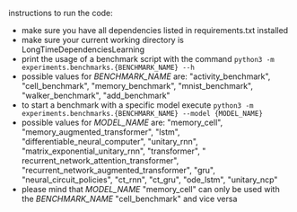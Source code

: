 instructions to run the code:

- make sure you have all dependencies listed in requirements.txt installed
- make sure your current working directory is LongTimeDependenciesLearning
- print the usage of a benchmark script with the command ``python3 -m experiments.benchmarks.{BENCHMARK_NAME} --h``
- possible values for *BENCHMARK_NAME* are: "activity_benchmark", "cell_benchmark", "memory_benchmark", "mnist_benchmark", "walker_benchmark", "add_benchmark"
- to start a benchmark with a specific model execute ``python3 -m experiments.benchmarks.{BENCHMARK_NAME} --model {MODEL_NAME}``
- possible values for *MODEL_NAME* are: "memory_cell", "memory_augmented_transformer", "lstm", "differentiable_neural_computer", "unitary_rnn", "matrix_exponential_unitary_rnn", "transformer", "
  recurrent_network_attention_transformer",
  "recurrent_network_augmented_transformer", "gru", "neural_circuit_policies", "ct_rnn", "ct_gru", "ode_lstm", "unitary_ncp"
- please mind that *MODEL_NAME* "memory_cell" can only be used with the *BENCHMARK_NAME* "cell_benchmark" and vice versa
